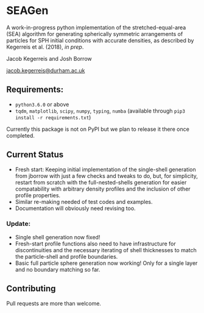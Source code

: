 # SEAGen

A work-in-progress python implementation of the stretched-equal-area (SEA)
algorithm for generating spherically symmetric arrangements of particles for
SPH initial conditions with accurate densities, as described by
Kegerreis et al. (2018), *in prep*.

Jacob Kegerreis and Josh Borrow

jacob.kegerreis@durham.ac.uk

## Requirements:

+ `python3.6.0` or above
+ `tqdm`, `matplotlib`, `scipy`, `numpy`, `typing`, `numba`
    (available through `pip3 install -r requirements.txt`)

Currently this package is not on PyPI but we plan to release it there once
completed.

## Current Status

+ Fresh start: Keeping initial implementation of the single-shell generation
  from jborrow with just a few checks and tweaks to do, but, for simplicity,
  restart from scratch with the full-nested-shells generation for easier
  compatability with arbitrary density profiles and the inclusion of other
  profile properties.
+ Similar re-making needed of test codes and examples.
+ Documentation will obviously need revising too.

### Update:

+ Single shell generation now fixed!
+ Fresh-start profile functions also need to have infrastructure for
  discontinuities and the necessary iterating of shell thicknesses to match the
  particle-shell and profile boundaries.
+ Basic full particle sphere generation now working! Only for a single layer and
  no boundary matching so far.

## Contributing

Pull requests are more than welcome.

